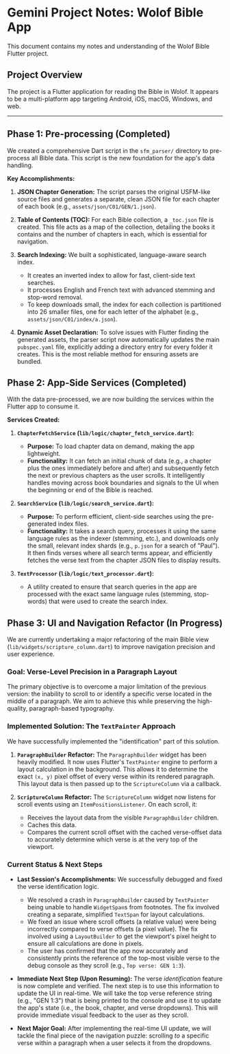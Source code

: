 # Gemini Project Notes: Wolof Bible App

This document contains my notes and understanding of the Wolof Bible Flutter project.

## Project Overview

The project is a Flutter application for reading the Bible in Wolof. It appears to be a multi-platform app targeting Android, iOS, macOS, Windows, and web.

---

## Phase 1: Pre-processing (Completed)

We created a comprehensive Dart script in the `sfm_parser/` directory to pre-process all Bible data. This script is the new foundation for the app's data handling.

**Key Accomplishments:**

1.  **JSON Chapter Generation:** The script parses the original USFM-like source files and generates a separate, clean JSON file for each chapter of each book (e.g., `assets/json/C01/GEN/1.json`).

2.  **Table of Contents (TOC):** For each Bible collection, a `_toc.json` file is created. This file acts as a map of the collection, detailing the books it contains and the number of chapters in each, which is essential for navigation.

3.  **Search Indexing:** We built a sophisticated, language-aware search index. 
    - It creates an inverted index to allow for fast, client-side text searches.
    - It processes English and French text with advanced stemming and stop-word removal.
    - To keep downloads small, the index for each collection is partitioned into 26 smaller files, one for each letter of the alphabet (e.g., `assets/json/C01/index/a.json`).

4.  **Dynamic Asset Declaration:** To solve issues with Flutter finding the generated assets, the parser script now automatically updates the main `pubspec.yaml` file, explicitly adding a directory entry for every folder it creates. This is the most reliable method for ensuring assets are bundled.

## Phase 2: App-Side Services (Completed)

With the data pre-processed, we are now building the services within the Flutter app to consume it.

**Services Created:**

1.  **`ChapterFetchService` (`lib/logic/chapter_fetch_service.dart`):**
    -   **Purpose:** To load chapter data on demand, making the app lightweight.
    -   **Functionality:** It can fetch an initial chunk of data (e.g., a chapter plus the ones immediately before and after) and subsequently fetch the next or previous chapters as the user scrolls. It intelligently handles moving across book boundaries and signals to the UI when the beginning or end of the Bible is reached.

2.  **`SearchService` (`lib/logic/search_service.dart`):**
    -   **Purpose:** To perform efficient, client-side searches using the pre-generated index files.
    -   **Functionality:** It takes a search query, processes it using the same language rules as the indexer (stemming, etc.), and downloads only the small, relevant index shards (e.g., `p.json` for a search of "Paul"). It then finds verses where all search terms appear, and efficiently fetches the verse text from the chapter JSON files to display results.

3.  **`TextProcessor` (`lib/logic/text_processor.dart`):**
    -   A utility created to ensure that search queries in the app are processed with the exact same language rules (stemming, stop-words) that were used to create the search index.

## Phase 3: UI and Navigation Refactor (In Progress)

We are currently undertaking a major refactoring of the main Bible view (`lib/widgets/scripture_column.dart`) to improve navigation precision and user experience.

### Goal: Verse-Level Precision in a Paragraph Layout

The primary objective is to overcome a major limitation of the previous version: the inability to scroll to or identify a specific verse located in the middle of a paragraph. We aim to achieve this while preserving the high-quality, paragraph-based typography.

### Implemented Solution: The `TextPainter` Approach

We have successfully implemented the "identification" part of this solution.

1.  **`ParagraphBuilder` Refactor:** The `ParagraphBuilder` widget has been heavily modified. It now uses Flutter's `TextPainter` engine to perform a layout calculation in the background. This allows it to determine the exact `(x, y)` pixel offset of every verse within its rendered paragraph. This layout data is then passed up to the `ScriptureColumn` via a callback.

2.  **`ScriptureColumn` Refactor:** The `ScriptureColumn` widget now listens for scroll events using an `ItemPositionsListener`. On each scroll, it:
    *   Receives the layout data from the visible `ParagraphBuilder` children.
    *   Caches this data.
    *   Compares the current scroll offset with the cached verse-offset data to accurately determine which verse is at the very top of the viewport.

### Current Status & Next Steps

-   **Last Session's Accomplishments:** We successfully debugged and fixed the verse identification logic.
    - We resolved a crash in `ParagraphBuilder` caused by `TextPainter` being unable to handle `WidgetSpan`s from footnotes. The fix involved creating a separate, simplified `TextSpan` for layout calculations.
    - We fixed an issue where scroll offsets (a relative value) were being incorrectly compared to verse offsets (a pixel value). The fix involved using a `LayoutBuilder` to get the viewport's pixel height to ensure all calculations are done in pixels.
    - The user has confirmed that the app now accurately and consistently prints the reference of the top-most visible verse to the debug console as they scroll (e.g., `Top verse: GEN 1:3`).

-   **Immediate Next Step (Upon Resuming):** The verse *identification* feature is now complete and verified. The next step is to use this information to update the UI in real-time. We will take the top verse reference string (e.g., "GEN 1:3") that is being printed to the console and use it to update the app's state (i.e., the book, chapter, and verse dropdowns). This will provide immediate visual feedback to the user as they scroll.

-   **Next Major Goal:** After implementing the real-time UI update, we will tackle the final piece of the navigation puzzle: scrolling *to* a specific verse within a paragraph when a user selects it from the dropdowns.
